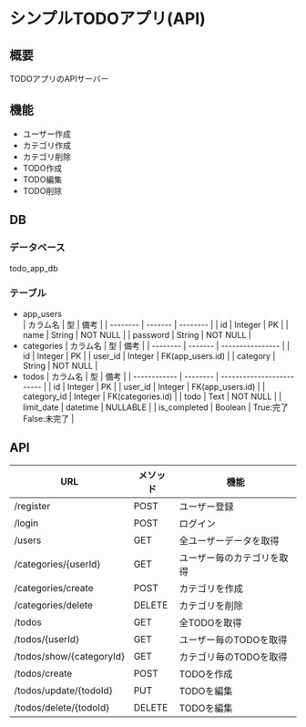 # シンプルTODOアプリ(API)

## 概要
TODOアプリのAPIサーバー

## 機能
- ユーザー作成
- カテゴリ作成
- カテゴリ削除
- TODO作成
- TODO編集
- TODO削除

## DB

### データベース
todo_app_db

### テーブル
- app_users  
  | カラム名 | 型      | 備考     |
  | -------- | ------- | -------- |
  | id       | Integer | PK       |
  | name     | String  | NOT NULL |
  | password | String  | NOT NULL |
- categories
  | カラム名 | 型      | 備考             |
  | -------- | ------- | ---------------- |
  | id       | Integer | PK               |
  | user_id  | Integer | FK(app_users.id) |
  | category | String  | NOT NULL         |
- todos
  | カラム名     | 型       | 備考                      |
  | ------------ | -------- | ------------------------- |
  | id           | Integer  | PK                        |
  | user_id      | Integer  | FK(app_users.id)          |
  | category_id  | Integer  | FK(categories.id)         |
  | todo         | Text     | NOT NULL                  |
  | limit_date   | datetime | NULLABLE                  |
  | is_completed | Boolean  | True:完了<br>False:未完了 |

## API
| URL                      | メソッド | 機能                       |
| ------------------------ | -------- | -------------------------- |
| /register                | POST     | ユーザー登録               |
| /login                   | POST     | ログイン                   |
| /users                   | GET      | 全ユーザーデータを取得     |
| /categories/{userId}     | GET      | ユーザー毎のカテゴリを取得 |
| /categories/create       | POST     | カテゴリを作成             |
| /categories/delete       | DELETE   | カテゴリを削除             |
| /todos                   | GET      | 全TODOを取得               |
| /todos/{userId}          | GET      | ユーザー毎のTODOを取得     |
| /todos/show/{categoryId} | GET      | カテゴリ毎のTODOを取得     |
| /todos/create            | POST     | TODOを作成                 |
| /todos/update/{todoId}   | PUT      | TODOを編集                 |
| /todos/delete/{todoId}   | DELETE   | TODOを編集                 |
